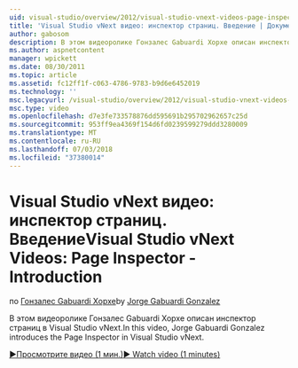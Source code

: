 ```yaml
---
uid: visual-studio/overview/2012/visual-studio-vnext-videos-page-inspector-introduction
title: 'Visual Studio vNext видео: инспектор страниц. Введение | Документация Майкрософт'
author: gabosom
description: В этом видеоролике Гонзалес Gabuardi Хорхе описан инспектор страниц в Visual Studio vNext
ms.author: aspnetcontent
manager: wpickett
ms.date: 08/30/2011
ms.topic: article
ms.assetid: fc12ff1f-c063-4786-9783-b9d6e6452019
ms.technology: ''
msc.legacyurl: /visual-studio/overview/2012/visual-studio-vnext-videos-page-inspector-introduction
msc.type: video
ms.openlocfilehash: d7e3fe733578876dd595691b295702962657c25d
ms.sourcegitcommit: 953ff9ea4369f154d6fd0239599279ddd3280009
ms.translationtype: MT
ms.contentlocale: ru-RU
ms.lasthandoff: 07/03/2018
ms.locfileid: "37380014"
---
```

<a name="visual-studio-vnext-videos-page-inspector---introduction"></a><span data-ttu-id="7fa7b-103">Visual Studio vNext видео: инспектор страниц. Введение</span><span class="sxs-lookup"><span data-stu-id="7fa7b-103">Visual Studio vNext Videos: Page Inspector - Introduction</span></span>
====================
<span data-ttu-id="7fa7b-104">по [Гонзалес Gabuardi Хорхе](https://github.com/gabosom)</span><span class="sxs-lookup"><span data-stu-id="7fa7b-104">by [Jorge Gabuardi Gonzalez](https://github.com/gabosom)</span></span>

<span data-ttu-id="7fa7b-105">В этом видеоролике Гонзалес Gabuardi Хорхе описан инспектор страниц в Visual Studio vNext.</span><span class="sxs-lookup"><span data-stu-id="7fa7b-105">In this video, Jorge Gabuardi Gonzalez introduces the Page Inspector in Visual Studio vNext.</span></span>

[<span data-ttu-id="7fa7b-106">&#9654;Просмотрите видео (1 мин.)</span><span class="sxs-lookup"><span data-stu-id="7fa7b-106">&#9654; Watch video (1 minutes)</span></span>](https://channel9.msdn.com/Blogs/ASP-NET-Site-Videos/visual-studio-vnext-videos-page-inspector-introduction)
